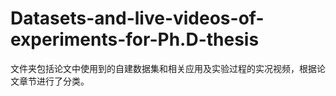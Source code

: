 # Datasets-and-live-videos-of-experiments-for-Ph.D-thesis

文件夹包括论文中使用到的自建数据集和相关应用及实验过程的实况视频，根据论文章节进行了分类。
